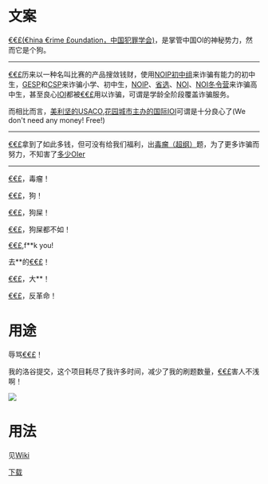 # 文案
[€€£(€hina €rime £oundation，中国犯罪学会)](https://www.ccf.org.cn/)，是掌管中国OI的神秘势力，然而它是个狗。

------------

[€€£](https://www.ccf.org.cn/)历来以一种名叫比赛的产品搜敛钱财，使用[NOIP初中组](https://noi.cn/)来诈骗有能力的初中生，[GESP](https://gesp.ccf.org.cn/)和[CSP](https://www.cspro.org/)来诈骗小学、初中生，[NOIP](https://noi.cn/)、[省选](https://www.noi.cn/gs/)、[NOI](https://noi.cn/)、[NOI冬令营](https://noi.cn/)来诈骗高中生，甚至良心[IOI](https://ioinformatics.org/)都被[€€£](https://www.ccf.org.cn/)用以诈骗，可谓是学龄全阶段覆盖诈骗服务。

而相比而言，[美利坚的USACO](https://usaco.org/),[花园城市主办的国际IOI](https://ioinformatics.org/)可谓是十分良心了(We don't need any money! Free!)

------------

[€€£](https://www.ccf.org.cn/)拿到了如此多钱，但可没有给我们福利，出[毒瘤（超纲）](https://www.luogu.com.cn/problem/P10109)题，为了更多诈骗而努力，不知害了[多少](https://www.luogu.com.cn/user/230793)[OIer](https://www.luogu.com.cn/user/784370)

------------

[€€£](https://www.ccf.org.cn/)，毒瘤！

[€€£](https://www.ccf.org.cn/)，狗！

[€€£](https://www.ccf.org.cn/)，狗屎！

[€€£](https://www.ccf.org.cn/)，狗屎都不如！

[€€£](https://www.ccf.org.cn/),f\*\*k you!

去\*\*的[€€£](https://www.ccf.org.cn/)！

[€€£](https://www.ccf.org.cn/)，大\*\*！

[€€£](https://www.ccf.org.cn/)，反革命！

# 用途

辱骂[€€£](https://www.ccf.org.cn/)！

我的洛谷提交，这个项目耗尽了我许多时间，减少了我的刷题数量，[€€£](https://www.ccf.org.cn/)害人不浅啊！

![](https://api.jerryz.com.cn/practice?id=793689&dark_mode=true&card_width=750)

# 用法

见[Wiki](https://github.com/HuangYiming0608/China-Crime-Foundation/wiki)

[下载](https://github.com/HuangYiming0608/China-Crime-Foundation/releases/)
